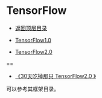 # TensorFlow

* [返回顶层目录](../../README.md)

* [TensorFlow1.0](tensorflow1.0/TensorFlow1.0.md)
* [TensorFlow2.0](TensorFlow2.0/TensorFlow2.0.md)





==

* [《30天吃掉那只 TensorFlow2.0 》](https://github.com/lyhue1991/eat_tensorflow2_in_30_days)

可以参考其框架目录。
